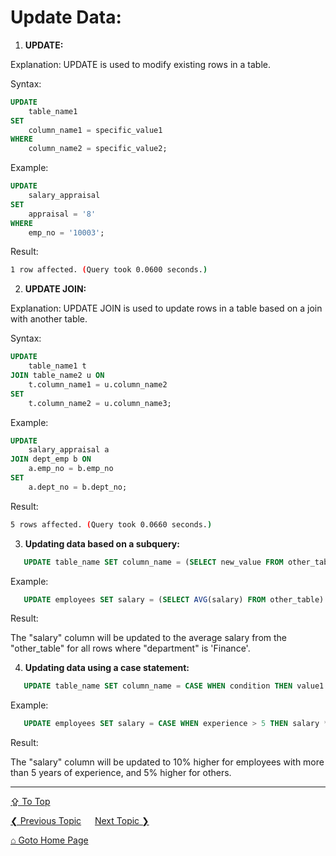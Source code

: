 # Update Data:

1. **UPDATE:**

Explanation: UPDATE is used to modify existing rows in a table.

Syntax:

```sql
UPDATE
    table_name1
SET
    column_name1 = specific_value1
WHERE
    column_name2 = specific_value2;
```

Example: 

```sql
UPDATE
    salary_appraisal
SET
    appraisal = '8'
WHERE
    emp_no = '10003';
```

Result:

```bash
1 row affected. (Query took 0.0600 seconds.)
```

2. **UPDATE JOIN:**

Explanation: UPDATE JOIN is used to update rows in a table based on a join with another table.

Syntax:

```sql
UPDATE
    table_name1 t
JOIN table_name2 u ON
    t.column_name1 = u.column_name2
SET
    t.column_name2 = u.column_name3;
```

Example: 

```sql
UPDATE
    salary_appraisal a
JOIN dept_emp b ON
    a.emp_no = b.emp_no
SET
    a.dept_no = b.dept_no;
```

Result:

```bash
5 rows affected. (Query took 0.0660 seconds.)
```

3. **Updating data based on a subquery:**
   
```sql
   UPDATE table_name SET column_name = (SELECT new_value FROM other_table WHERE condition) WHERE condition;
```

Example:
   
```sql
   UPDATE employees SET salary = (SELECT AVG(salary) FROM other_table) WHERE department = 'Finance';
```   
Result: 

The "salary" column will be updated to the average salary from the "other_table" for all rows where "department" is 'Finance'.

4. **Updating data using a case statement:**
   
```sql
   UPDATE table_name SET column_name = CASE WHEN condition THEN value1 ELSE value2 END WHERE condition;
```  
Example:
   
```sql
   UPDATE employees SET salary = CASE WHEN experience > 5 THEN salary * 1.1 ELSE salary * 1.05 END;
```   
Result: 

The "salary" column will be updated to 10% higher for employees with more than 5 years of experience, and 5% higher for others.

---
[&#8682; To Top](#update-data)

[&#10094; Previous Topic](./querying-data.md) &emsp; [Next Topic &#10095;](./delete-data.md)

[&#8962; Goto Home Page](../README.md)